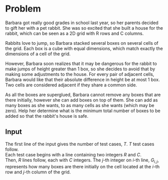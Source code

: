 # Problem

Barbara got really good grades in school last year, so her parents decided to gift her with a pet rabbit. She was so excited that she built a house for the rabbit, which can be seen as a 2D grid with R rows and C columns.

Rabbits love to jump, so Barbara stacked several boxes on several cells of the grid. Each box is a cube with equal dimensions, which match exactly the dimensions of a cell of the grid.

However, Barbara soon realizes that it may be dangerous for the rabbit to make jumps of height greater than 1 box, so she decides to avoid that by making some adjustments to the house. For every pair of adjacent cells, Barbara would like that their absolute difference in height be at most 1 box. Two cells are considered adjacent if they share a common side.

As all the boxes are superglued, Barbara cannot remove any boxes that are there initially, however she can add boxes on top of them. She can add as many boxes as she wants, to as many cells as she wants (which may be zero). Help her determine what is the minimum total number of boxes to be added so that the rabbit's house is safe.

## Input

The first line of the input gives the number of test cases, $T$. $T$ test cases follow.  
Each test case begins with a line containing two integers $R$ and $C$.  
Then, $R$ lines follow, each with $C$ integers. The $j$-th integer on $i$-th line, $G_{i,j}$, represents how many boxes are there initially on the cell located at the $i$-th row and $j$-th column of the grid.
